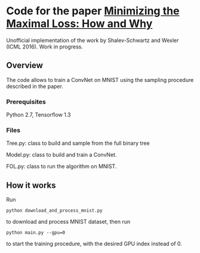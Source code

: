# Code for the paper [Minimizing the Maximal Loss: How and Why](https://arxiv.org/pdf/1602.01690.pdf)

Unofficial implementation of the work by Shalev-Schwartz and Wexler (ICML 2016). Work in progress.

## Overview

The code allows to train a ConvNet on MNIST using the sampling procedure described in the paper. 

### Prerequisites

Python 2.7, Tensorflow 1.3 

### Files

Tree.py: class to build and sample from the full binary tree

Model.py: class to build and train a ConvNet.

FOL.py: class to run the algorithm on MNIST. 

## How it works

Run

```
python download_and_process_mnist.py
```

to download and process MNIST dataset, then run 

```
python main.py --gpu=0
```

to start the training procedure, with the desired GPU index instead of 0.
